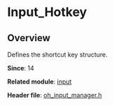 # Input_Hotkey

## Overview

Defines the shortcut key structure.

**Since**: 14

**Related module**: [input](capi-input.md)

**Header file**: [oh_input_manager.h](capi-oh-input-manager-h.md)
